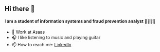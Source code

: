 ## Hi there 👋
#### I am a student of information systems and fraud prevention analyst :woman_technologist::female_detective:

- :rocket: Work at Asaas
- :headphones: I like listening to music and playing guitar
- 📫 How to reach me: [LinkedIn](https://www.linkedin.com/in/elisangeladiassilva/)

